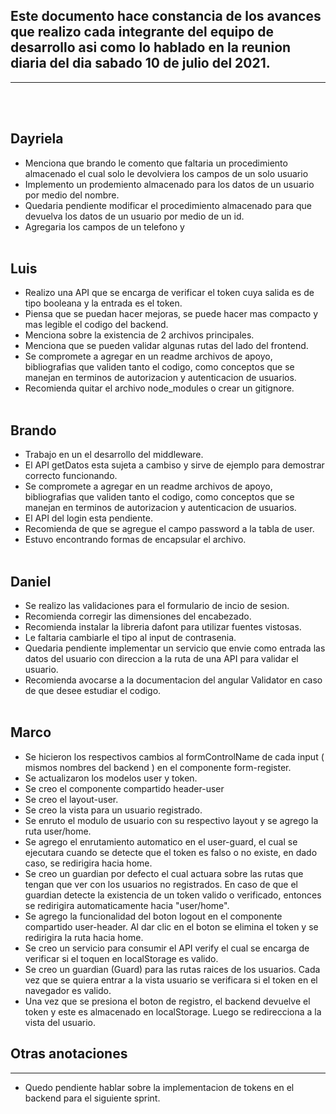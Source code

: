 Este documento hace constancia de los avances que realizo cada integrante del equipo de desarrollo asi como lo hablado en la reunion diaria del dia sabado 10 de julio del 2021.
----
----
<br><br>

Dayriela
----
- Menciona que brando le comento que faltaria un procedimiento almacenado el cual solo le devolviera los campos de un solo usuario
- Implemento un prodemiento almacenado para los datos de un usuario por medio del nombre.
- Quedaria pendiente modificar el procedimiento almacenado para que devuelva los datos de un usuario por medio de un id.
- Agregaria los campos de un telefono y 
<br><br>

Luis
----
- Realizo una API que se encarga de verificar el token cuya salida es de tipo booleana y la entrada es el token.
- Piensa que se puedan hacer mejoras, se puede hacer mas compacto y mas legible el codigo del backend.
- Menciona sobre la existencia de 2 archivos principales.
- Menciona que se pueden validar algunas rutas del lado del frontend.
- Se compromete a agregar en un readme archivos de apoyo, bibliografias que validen tanto el codigo, como conceptos que se manejan en terminos de autorizacion y autenticacion de usuarios.
- Recomienda quitar el archivo node_modules o crear un gitignore.
<br><br>

Brando
----
- Trabajo en un el desarrollo del middleware.
- El API getDatos esta sujeta a cambiso y sirve de ejemplo para demostrar correcto funcionando.
- Se compromete a agregar en un readme archivos de apoyo, bibliografias que validen tanto el codigo, como conceptos que se manejan en terminos de autorizacion y autenticacion de usuarios.
- El API del login esta pendiente.
- Recomienda de que se agregue el campo password a la tabla de user.
- Estuvo encontrando formas de encapsular el archivo.
<br><br>

Daniel
----
- Se realizo las validaciones para el formulario de incio de sesion.
- Recomienda corregir las dimensiones del encabezado.
- Recomienda instalar la libreria dafont para utilizar fuentes vistosas.
- Le faltaria cambiarle el tipo al input de contrasenia.
- Quedaria pendiente implementar un servicio que envie como entrada las datos del usuario con direccion a la ruta de una API para validar el usuario.
- Recomienda avocarse a la documentacion del angular Validator en caso de que desee estudiar el codigo.
<br><br>

Marco
----
- Se hicieron los respectivos cambios al formControlName de cada input ( mismos nombres del backend ) en el componente form-register.
- Se actualizaron los modelos user y token.
- Se creo el componente compartido header-user
- Se creo el layout-user.
- Se creo la vista para un usuario registrado.
- Se enruto el modulo de usuario con su respectivo layout y se agrego la ruta user/home.
- Se agrego el enrutamiento automatico en el user-guard, el cual se ejecutara cuando se detecte que el token es falso o no existe, en dado caso, se redirigira hacia home.
- Se creo un guardian por defecto el cual actuara sobre las rutas que tengan que ver con los usuarios no registrados. En caso de que el guardian detecte la existencia de un token valido o verificado, entonces se redirigira automaticamente hacia "user/home".
- Se agrego la funcionalidad del boton logout en el componente compartido user-header. Al dar clic en el boton se elimina el token y se redirigira la ruta hacia home.
- Se creo un servicio para consumir el API verify el cual se encarga de verificar si el toquen en localStorage es valido.
- Se creo un guardian (Guard) para las rutas raices de los usuarios. Cada vez que se quiera entrar a la vista usuario se verificara si el token en el navegador es valido.
- Una vez que se presiona el boton de registro, el backend devuelve el token y  este es almacenado en localStorage. Luego se redirecciona a la vista del usuario.


Otras anotaciones
----
----
- Quedo pendiente hablar sobre la implementacion de tokens en el backend para el siguiente sprint.